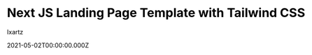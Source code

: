 ---
title: Next JS Landing Page Template with Tailwind CSS
github: https://github.com/ixartz/Next-JS-Landing-Page-Starter-Template
demo: https://creativedesignsguru.com/demo/nextjs-landing-page/
author: Ixartz
date: 2021-05-02T00:00:00.000Z
ssg:
  - Next
cms:
  - Markdown
css:
  - Tailwind
archetype: null
github_branch: master
description: >-
  Next JS Landing Page Template Free styled with Tailwind CSS and React
  TypeScript. An NextJS layout to create a landing page.
draft: false
publish_date: '2021-03-30T17:30:06Z'
update_date: '2022-02-07T14:36:26Z'
github_star: 808
github_fork: 271
---